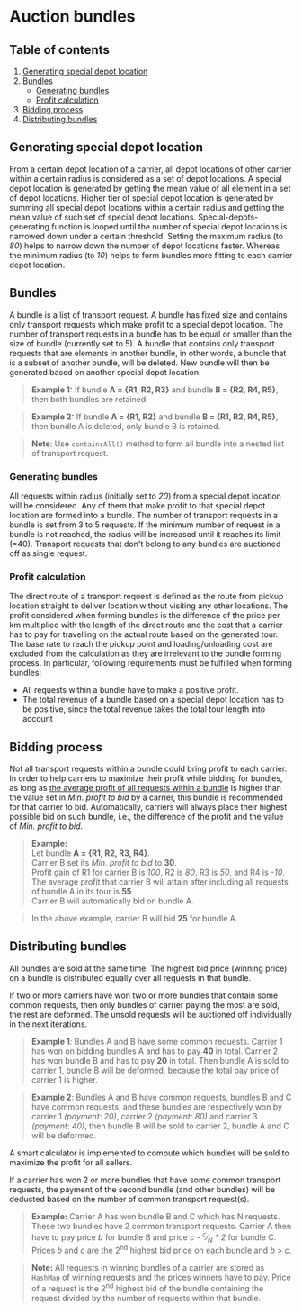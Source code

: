 # Auction bundles

## Table of contents

1. [Generating special depot location](#generating-special-depot-location)
2. [Bundles](#bundles)
   - [Generating bundles](#generating-bundles)
   - [Profit calculation](#profit-calculation)
3. [Bidding process](#bidding-process)
4. [Distributing bundles](#distributing-bundles)

## Generating special depot location

From a certain depot location of a carrier, all depot locations of other carrier within a certain radius is considered
as a set of depot locations. A special depot location is generated by getting the mean value of all element in a set of
depot locations. Higher tier of special depot location is generated by summing all special depot locations within
a certain radius and getting the mean value of such set of special depot locations. Special-depots-generating function
is looped until the number of special depot locations is narrowed down under a certain threshold. Setting the maximum
radius (to _80_) helps to narrow down the number of depot locations faster. Whereas the minimum radius (to _10_) helps to
form bundles more fitting to each carrier depot location.

## Bundles

A bundle is a list of transport request. A bundle has fixed size and contains only transport requests which make profit
to a special depot location. The number of transport requests in a bundle has to be equal or smaller than the size of
bundle (currently set to 5). A bundle that contains only transport requests that are elements in another bundle, in
other words, a bundle that is a subset of another bundle, will be deleted. New bundle will then be generated based
on another special depot location.

> <b>Example 1:</b> If bundle **A = {R1, R2, R3}** and bundle **B = {R2, R4, R5}**, then both bundles are retained.

> <b>Example 2:</b> If bundle **A = {R1, R2}** and bundle **B = {R1, R2, R4, R5}**, then bundle A is deleted,
> only bundle B is retained.

> <b>Note</b>: Use <code>containsAll()</code> method to form all bundle into a nested list of transport request.

### Generating bundles

All requests within radius (initially set to _20_) from a special depot location will be considered. Any of them
that make profit to that special depot location are formed into a bundle. The number of transport requests in a
bundle is set from 3 to 5 requests. If the minimum number of request in a bundle is not reached, the radius will
be increased until it reaches its limit (=40). Transport requests that don't belong to any bundles are auctioned
off as single request.
   
### Profit calculation

The direct route of a transport request is defined as the route from pickup location straight to deliver location
without visiting any other locations. The profit considered when forming bundles is the difference of the price
per km multiplied with the length of the direct route and the cost that a carrier has to pay for travelling
on the actual route based on the generated tour. The base rate to reach the pickup point and loading/unloading cost
are excluded from the calculation as they are irrelevant to the bundle forming process. In particular, following
requirements must be fulfilled when forming bundles:
- All requests within a bundle have to make a positive profit.
- The total revenue of a bundle based on a special depot location has to be positive,
since the total revenue takes the total tour length into account

## Bidding process

Not all transport requests within a bundle could bring profit to each carrier. In order to help carriers to maximize
their profit while bidding for bundles, as long as <ins>the average profit of all requests within a bundle</ins>
is higher than the value set in _Min. profit to bid_ by a carrier, this bundle is recommended for that carrier to bid.
Automatically, carriers will always place their highest possible bid on such bundle, i.e., the difference of
the profit and the value of _Min. profit to bid_. 

> <b>Example:</b> \
Let bundle **A = {R1, R2, R3, R4}**.\
Carrier B set its _Min. profit to bid_ to **30**.\
Profit gain of R1 for carrier B is _100_, R2 is _80_, R3 is _50_, and R4 is _-10_.\
The average profit that carrier B will attain after including all requests of bundle A in its tour is **55**.\
Carrier B will automatically bid on bundle A.

> In the above example, carrier B will bid **25** for bundle A.

## Distributing bundles

All bundles are sold at the same time. The highest bid price (winning price) on a bundle is distributed equally over all
requests in that bundle.

If two or more carriers have won two or more bundles that contain some common requests, then only bundles of carrier
paying the most are sold, the rest are deformed. The unsold requests will be auctioned off individually in the next 
iterations.

> <b>Example 1</b>: Bundles A and B have some common requests. Carrier 1 has won on bidding bundles A and
> has to pay **40** in total. Carrier 2 has won bundle B and has to pay **20** in total. Then bundle A is sold to
> carrier 1, bundle B will be deformed, because the total pay price of carrier 1 is higher.

> <b>Example 2</b>: Bundles A and B have common requests, bundles B and C have common requests, 
> and these bundles are respectively won by carrier 1 _(payment: 20)_, carrier 2 _(payment: 80)_ and carrier 3 
> _(payment: 40)_, then bundle B will be sold to carrier 2, bundle A and C will be deformed. 

A smart calculator is implemented to compute which bundles will be sold to maximize the profit for all sellers.

If a carrier has won 2 or more bundles that have some common transport requests, the payment of the second bundle
(and other bundles) will be deducted based on the number of common transport request(s).

> <b>Example:</b> Carrier A has won bundle B and C which has N requests. These two bundles have 2 common transport requests.
> Carrier A then have to pay price _b_ for bundle B and price _c - <sup>c</sup>&frasl;<sub>N</sub> * 2_ for bundle C. 
> Prices _b_ and _c_ are the 2<sup>nd</sup> highest bid price on each bundle and _b_ > _c_.

> <b>Note:</b> All requests in winning bundles of a carrier are stored as <code>HashMap</code> of winning requests 
and the prices winners have to pay. Price of a request is the 2<sup>nd</sup> highest bid of the bundle containing the request
divided by the number of requests within that bundle.